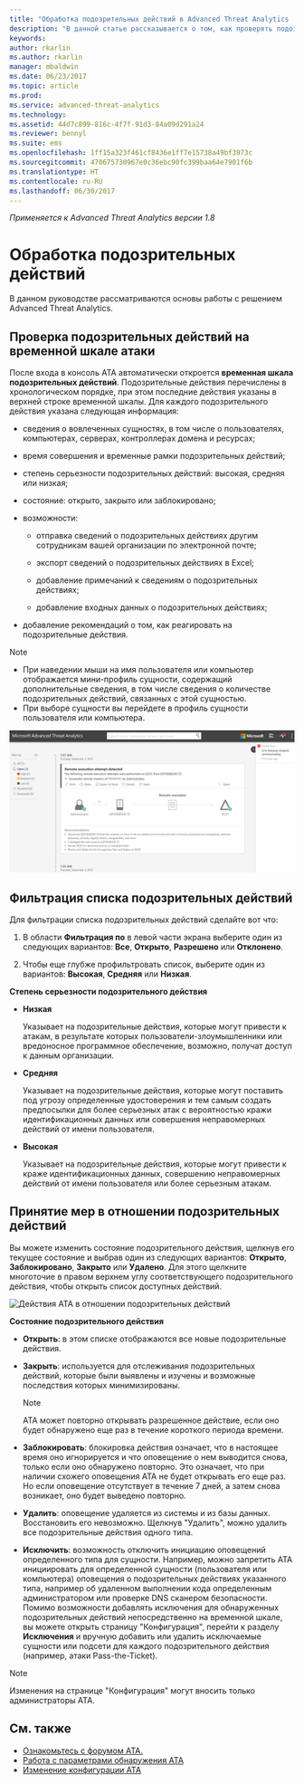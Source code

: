 ```yaml
---
title: "Обработка подозрительных действий в Advanced Threat Analytics | Документация Майкрософт"
description: "В данной статье рассказывается о том, как проверять подозрительные действия, выявленные АТА."
keywords: 
author: rkarlin
ms.author: rkarlin
manager: mbaldwin
ms.date: 06/23/2017
ms.topic: article
ms.prod: 
ms.service: advanced-threat-analytics
ms.technology: 
ms.assetid: 44d7c899-816c-4f7f-91d3-84a09d291a24
ms.reviewer: bennyl
ms.suite: ems
ms.openlocfilehash: 1ff15a323f461cf8436e1ff7e15738a49bf3973c
ms.sourcegitcommit: 470675730967e0c36ebc90fc399baa64e7901f6b
ms.translationtype: HT
ms.contentlocale: ru-RU
ms.lasthandoff: 06/30/2017
---
```

*Применяется к Advanced Threat Analytics версии 1.8*



# Обработка подозрительных действий
<a id="working-with-suspicious-activities" class="xliff"></a>
В данном руководстве рассматриваются основы работы с решением Advanced Threat Analytics.

## Проверка подозрительных действий на временной шкале атаки
<a id="review-suspicious-activities-on-the-attack-time-line" class="xliff"></a>
После входа в консоль ATA автоматически откроется **временная шкала подозрительных действий**. Подозрительные действия перечислены в хронологическом порядке, при этом последние действия указаны в верхней строке временной шкалы.
Для каждого подозрительного действия указана следующая информация:

-   сведения о вовлеченных сущностях, в том числе о пользователях, компьютерах, серверах, контроллерах домена и ресурсах;

-   время совершения и временные рамки подозрительных действий;

-   степень серьезности подозрительных действий: высокая, средняя или низкая;

-   состояние: открыто, закрыто или заблокировано;

-   возможности:

    -   отправка сведений о подозрительных действиях другим сотрудникам вашей организации по электронной почте;

    -   экспорт сведений о подозрительных действиях в Excel;

    -   добавление примечаний к сведениям о подозрительных действиях;

    -   добавление входных данных о подозрительных действиях;

-   добавление рекомендаций о том, как реагировать на подозрительные действия.

> [!NOTE]
> -   При наведении мыши на имя пользователя или компьютер отображается мини-профиль сущности, содержащий дополнительные сведения, в том числе сведения о количестве подозрительных действий, связанных с этой сущностью.
> -   При выборе сущности вы перейдете в профиль сущности пользователя или компьютера.

![Изображение временной шкалы подозрительных действий ATA](media/ATA-Suspicious-Activity-Timeline.JPG)

## Фильтрация списка подозрительных действий
<a id="filter-suspicious-activities-list" class="xliff"></a>
Для фильтрации списка подозрительных действий сделайте вот что:

1.  В области **Фильтрация по** в левой части экрана выберите один из следующих вариантов: **Все**, **Открыто**, **Разрешено** или **Отклонено**.

2.  Чтобы еще глубже профильтровать список, выберите один из вариантов: **Высокая**, **Средняя** или **Низкая**.

**Степень серьезности подозрительного действия**

-   **Низкая**

    Указывает на подозрительные действия, которые могут привести к атакам, в результате которых пользователи-злоумышленники или вредоносное программное обеспечение, возможно, получат доступ к данным организации.

-   **Средняя**

    Указывает на подозрительные действия, которые могут поставить под угрозу определенные удостоверения и тем самым создать предпосылки для более серьезных атак с вероятностью кражи идентификационных данных или совершения неправомерных действий от имени пользователя.

-   **Высокая**

    Указывает на подозрительные действия, которые могут привести к краже идентификационных данных, совершению неправомерных действий от имени пользователя или более серьезным атакам.




## Принятие мер в отношении подозрительных действий
<a id="remediating-suspicious-activities" class="xliff"></a>
Вы можете изменить состояние подозрительного действия, щелкнув его текущее состояние и выбрав один из следующих вариантов: **Открыто**, **Заблокировано**, **Закрыто** или **Удалено**.
Для этого щелкните многоточие в правом верхнем углу соответствующего подозрительного действия, чтобы открыть список доступных действий.

![Действия ATA в отношении подозрительных действий](./media/sa-actions.png)

**Состояние подозрительного действия**

-   **Открыть**: в этом списке отображаются все новые подозрительные действия.

-   **Закрыть**: используется для отслеживания подозрительных действий, которые были выявлены и изучены и возможные последствия которых минимизированы.

    > [!NOTE]
    > ATA может повторно открывать разрешенное действие, если оно будет обнаружено еще раз в течение короткого периода времени.

-   **Заблокировать**: блокировка действия означает, что в настоящее время оно игнорируется и что оповещение о нем выводится снова, только если оно обнаружено повторно. Это означает, что при наличии схожего оповещения ATA не будет открывать его еще раз. Но если оповещение отсутствует в течение 7 дней, а затем снова возникает, оно будет выведено повторно.

- **Удалить**: оповещение удаляется из системы и из базы данных. Восстановить его невозможно. Щелкнув "Удалить", можно удалить все подозрительные действия одного типа.

- **Исключить**: возможность отключить инициацию оповещений определенного типа для сущности. Например, можно запретить ATA инициировать для определенной сущности (пользователя или компьютера) оповещения о подозрительных действиях указанного типа, например об удаленном выполнении кода определенным администратором или проверке DNS сканером безопасности. Помимо возможности добавлять исключения для обнаруженных подозрительных действий непосредственно на временной шкале, вы можете открыть страницу "Конфигурация", перейти к разделу **Исключения** и вручную добавить или удалить исключаемые сущности или подсети для каждого подозрительного действия (например, атаки Pass-the-Ticket). 
> [!NOTE]
> Изменения на странице "Конфигурация" могут вносить только администраторы ATA.


## См. также
<a id="see-also" class="xliff"></a>
- [Ознакомьтесь с форумом ATA.](https://social.technet.microsoft.com/Forums/security/home?forum=mata)
- [Работа с параметрами обнаружения ATA](working-with-detection-settings.md)
- [Изменение конфигурации ATA](modifying-ata-center-configuration.md)
